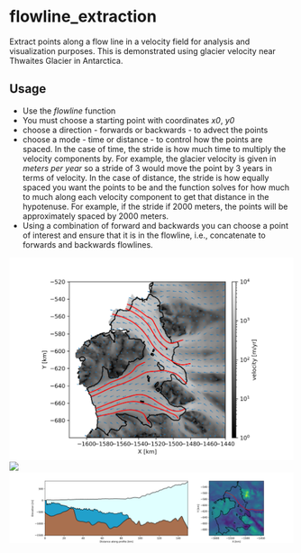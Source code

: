 # flowline_extraction

Extract points along a flow line in a velocity field for analysis and visualization purposes. This is demonstrated using glacier velocity near Thwaites Glacier in Antarctica.

## Usage

* Use the *flowline* function
* You must choose a starting point with coordinates *x0*, *y0*
* choose a direction - forwards or backwards - to advect the points
* choose a mode - time or distance - to control how the points are spaced. In the case of time, the stride is how much time to multiply the velocity components by. For example, the glacier velocity is given in *meters per year* so a stride of 3 would move the point by 3 years in terms of velocity. In the case of distance, the stride is how equally spaced you want the points to be and the function solves for how much to much along each velocity component to get that distance in the hypotenuse. For example, if the stride if 2000 meters, the points will be approximately spaced by 2000 meters.
* Using a combination of forward and backwards you can choose a point of interest and ensure that it is in the flowline, i.e., concatenate to forwards and backwards flowlines.

<img src="./figures/multiple_flowlines.png" width="600"/>

<img src="./figures/flowline_sampling" width="600"/>

<img src="./figures/cross_section.png" width="800"/>
